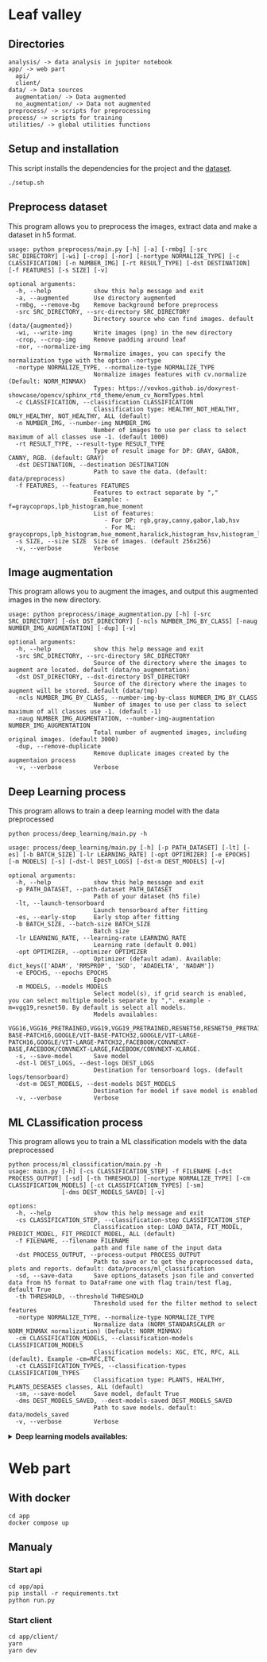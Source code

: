 # Leaf valley

## Directories

```
analysis/ -> data analysis in jupiter notebook
app/ -> web part
  api/
  client/
data/ -> Data sources
  augmentation/ -> Data augmented
  no_augmentation/ -> Data not augmented
preprocess/ -> scripts for preprocessing
process/ -> scripts for training
utilities/ -> global utilities functions
```

## Setup and installation

This script installs the dependencies for the project and the [dataset](https://data.mendeley.com/datasets/tywbtsjrjv/1).

```
./setup.sh
```

## Preprocess dataset


This program allows you to preprocess the images, extract data and make a dataset in h5 format.

```
usage: python preprocess/main.py [-h] [-a] [-rmbg] [-src SRC_DIRECTORY] [-wi] [-crop] [-nor] [-nortype NORMALIZE_TYPE] [-c CLASSIFICATION] [-n NUMBER_IMG] [-rt RESULT_TYPE] [-dst DESTINATION] [-f FEATURES] [-s SIZE] [-v]

optional arguments:
  -h, --help            show this help message and exit
  -a, --augmented       Use directory augmented
  -rmbg, --remove-bg    Remove background before preprocess
  -src SRC_DIRECTORY, --src-directory SRC_DIRECTORY
                        Directory source who can find images. default (data/{augmented})
  -wi, --write-img      Write images (png) in the new directory
  -crop, --crop-img     Remove padding around leaf
  -nor, --normalize-img
                        Normalize images, you can specify the normalization type with the option -nortype
  -nortype NORMALIZE_TYPE, --normalize-type NORMALIZE_TYPE
                        Normalize images features with cv.normalize (Default: NORM_MINMAX) 
                        Types: https://vovkos.github.io/doxyrest-showcase/opencv/sphinx_rtd_theme/enum_cv_NormTypes.html
  -c CLASSIFICATION, --classification CLASSIFICATION
                        Classification type: HEALTHY_NOT_HEALTHY, ONLY_HEALTHY, NOT_HEALTHY, ALL (default)
  -n NUMBER_IMG, --number-img NUMBER_IMG
                        Number of images to use per class to select maximum of all classes use -1. (default 1000)
  -rt RESULT_TYPE, --result-type RESULT_TYPE
                        Type of result image for DP: GRAY, GABOR, CANNY, RGB. (default: GRAY)
  -dst DESTINATION, --destination DESTINATION
                        Path to save the data. (default: data/preprocess)
  -f FEATURES, --features FEATURES
                        Features to extract separate by ","
                        Example: -f=graycoprops,lpb_histogram,hue_moment
                        List of features:
                           - For DP: rgb,gray,canny,gabor,lab,hsv
                           - For ML: graycoprops,lpb_histogram,hue_moment,haralick,histogram_hsv,histogram_lab,pyfeats
  -s SIZE, --size SIZE  Size of images. (default 256x256)
  -v, --verbose         Verbose
```

## Image augmentation


This program allows you to augment the images, and output this augmented images in the new directory.


```
usage: python preprocess/image_augmentation.py [-h] [-src SRC_DIRECTORY] [-dst DST_DIRECTORY] [-ncls NUMBER_IMG_BY_CLASS] [-naug NUMBER_IMG_AUGMENTATION] [-dup] [-v]

optional arguments:
  -h, --help            show this help message and exit
  -src SRC_DIRECTORY, --src-directory SRC_DIRECTORY
                        Source of the directory where the images to augment are located. default (data/no_augmentation)
  -dst DST_DIRECTORY, --dst-directory DST_DIRECTORY
                        Source of the directory where the images to augment will be stored. default (data/tmp)
  -ncls NUMBER_IMG_BY_CLASS, --number-img-by-class NUMBER_IMG_BY_CLASS
                        Number of images to use per class to select maximum of all classes use -1. (default -1)
  -naug NUMBER_IMG_AUGMENTATION, --number-img-augmentation NUMBER_IMG_AUGMENTATION
                        Total number of augmented images, including original images. (default 3000)
  -dup, --remove-duplicate
                        Remove duplicate images created by the augmentaion process
  -v, --verbose         Verbose
```

## Deep Learning process


This program allows to train a deep learning model with the data preprocessed


```
python process/deep_learning/main.py -h

usage: process/deep_learning/main.py [-h] [-p PATH_DATASET] [-lt] [-es] [-b BATCH_SIZE] [-lr LEARNING_RATE] [-opt OPTIMIZER] [-e EPOCHS] [-m MODELS] [-s] [-dst-l DEST_LOGS] [-dst-m DEST_MODELS] [-v]

optional arguments:
  -h, --help            show this help message and exit
  -p PATH_DATASET, --path-dataset PATH_DATASET
                        Path of your dataset (h5 file)
  -lt, --launch-tensorboard
                        Launch tensorboard after fitting
  -es, --early-stop     Early stop after fitting
  -b BATCH_SIZE, --batch-size BATCH_SIZE
                        Batch size
  -lr LEARNING_RATE, --learning-rate LEARNING_RATE
                        Learning rate (default 0.001)
  -opt OPTIMIZER, --optimizer OPTIMIZER
                        Optimizer (default adam). Available: dict_keys(['ADAM', 'RMSPROP', 'SGD', 'ADADELTA', 'NADAM'])
  -e EPOCHS, --epochs EPOCHS
                        Epoch
  -m MODELS, --models MODELS
                        Select model(s), if grid search is enabled, you can select multiple models separate by ",". example -m=vgg19,resnet50. By default is select all models.
                        Models availables:
                        VGG16,VGG16_PRETRAINED,VGG19,VGG19_PRETRAINED,RESNET50,RESNET50_PRETRAINED,CONVNEXTTINY,CONVNEXTTINY_PRETRAINED,CONVNEXTSMALL,CONVNEXTSMALL_PRETRAINED,CONVNEXTBASE,CONVNEXTBASE_PRETRAINED,CONVNEXTLARGE,CONVNEXTLARGE_PRETRAINED,RESNET50V2,RESNET50V2_PRETRAINED,INCEPTIONRESNETV2,INCEPTIONRESNETV2_PRETRAINED,INCEPTIONV3,INCEPTIONV3_PRETRAINED,EFFICIENTNETB0,EFFICIENTNETB0_PRETRAINED,EFFICIENTNETB7,EFFICIENTNETB7_PRETRAINED,XCEPTION,XCEPTION_PRETRAINED,CLASSIC_CNN,ALEXNET,LAB_PROCESS,LAB_INCEPTIONV3_PROCESS,HSV_PROCESS,GOOGLE/VIT-BASE-PATCH16,GOOGLE/VIT-BASE-PATCH32,GOOGLE/VIT-LARGE-PATCH16,GOOGLE/VIT-LARGE-PATCH32,FACEBOOK/CONVNEXT-BASE,FACEBOOK/CONVNEXT-LARGE,FACEBOOK/CONVNEXT-XLARGE.
  -s, --save-model      Save model
  -dst-l DEST_LOGS, --dest-logs DEST_LOGS
                        Destination for tensorboard logs. (default logs/tensorboard)
  -dst-m DEST_MODELS, --dest-models DEST_MODELS
                        Destination for model if save model is enabled
  -v, --verbose         Verbose
```


## ML CLassification process

This program allows you to train a ML classification models with the data preprocessed

```
python process/ml_classification/main.py -h                                                                                                           
usage: main.py [-h] [-cs CLASSIFICATION_STEP] -f FILENAME [-dst PROCESS_OUTPUT] [-sd] [-th THRESHOLD] [-nortype NORMALIZE_TYPE] [-cm CLASSIFICATION_MODELS] [-ct CLASSIFICATION_TYPES] [-sm]
               [-dms DEST_MODELS_SAVED] [-v]

options:
  -h, --help            show this help message and exit
  -cs CLASSIFICATION_STEP, --classification-step CLASSIFICATION_STEP
                        Classification step: LOAD_DATA, FIT_MODEL, PREDICT_MODEL, FIT_PREDICT_MODEL, ALL (default)
  -f FILENAME, --filename FILENAME
                        path and file name of the input data
  -dst PROCESS_OUTPUT, --process-output PROCESS_OUTPUT
                        Path to save or to get the preprocessed data, plots and reports. default: data/process/ml_classification
  -sd, --save-data      Save options_datasets json file and converted data from h5 format to DataFrame one with flag train/test flag, default True
  -th THRESHOLD, --threshold THRESHOLD
                        Threshold used for the filter method to select features
  -nortype NORMALIZE_TYPE, --normalize-type NORMALIZE_TYPE
                        Normalize data (NORM_STANDARSCALER or NORM_MINMAX normalization) (Default: NORM_MINMAX)
  -cm CLASSIFICATION_MODELS, --classification-models CLASSIFICATION_MODELS
                        Classification models: XGC, ETC, RFC, ALL (default). Example -cm=RFC,ETC
  -ct CLASSIFICATION_TYPES, --classification-types CLASSIFICATION_TYPES
                        Classification type: PLANTS, HEALTHY, PLANTS_DESEASES classes, ALL (default)
  -sm, --save-model     Save model, default True
  -dms DEST_MODELS_SAVED, --dest-models-saved DEST_MODELS_SAVED
                        Path to save models. default: data/models_saved
  -v, --verbose         Verbose
```

<details>
  <summary><strong>Deep learning models availables:</strong></summary>
<br>
<h6>VGG</h6>

  - <small>VGG16</small>
  - <small>VGG19</small>
<h6>ResNet</h6>

  - <small>RESNET50</small>

<h6>Convnext</h6>

  - <small>CONVNEXTTINY</small>
  - <small>CONVNEXTSMALL</small>
  - <small>CONVNEXTBASE</small>
  - <small>CONVNEXTLARGE</small>

<h6>ResNet & Inception & Xception</h6>

  - <small>RESNET50V2</small>
  - <small>INCEPTIONRESNETV2</small>
  - <small>INCEPTIONV3</small>
  - <small>XCEPTION</small>

<h6>EfficientNet</h6>

  - <small>EFFICIENTNETB0</small>
  - <small>EFFICIENTNETB7</small>

<h6>Transformers</h6>

  - <small>GOOGLE/VIT-BASE-PATCH16</small>
  - <small>GOOGLE/VIT-BASE-PATCH32</small>
  - <small>GOOGLE/VIT-LARGE-PATCH16</small>
  - <small>GOOGLE/VIT-LARGE-PATCH32</small>
  - <small>FACEBOOK/CONVNEXT-BASE</small>
  - <small>FACEBOOK/CONVNEXT-LARGE</small>
  - <small>FACEBOOK/CONVNEXT-XLARGE</small>


<h6>Homemade models</h6>

  - <small>CLASSIC_CNN</small>
  - <small>ALEXNET</small>
  - <small>LAB_PROCESS</small>
  - <small>LAB_INCEPTIONV3_PROCESS</small>
  - <small>HSV_PROCESS</small>
</details>

# Web part

## With docker

```
cd app
docker compose up
```

## Manualy

### Start api
```
cd app/api
pip install -r requirements.txt
python run.py
```

### Start client
```
cd app/client/
yarn
yarn dev
```
